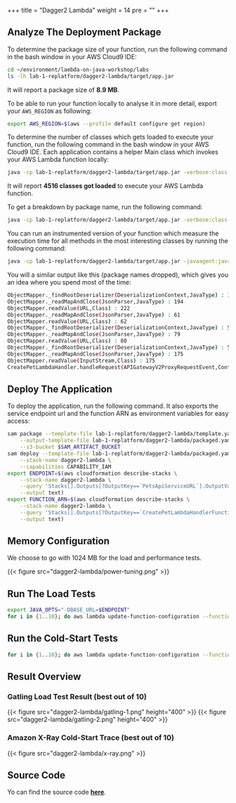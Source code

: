 +++
title = "Dagger2 Lambda"
weight = 14
pre = ""
+++

## Analyze The Deployment Package

To determine the package size of your function, run the following command in the bash window in your AWS Cloud9 IDE:

```bash
cd ~/environment/lambda-on-java-workshop/labs
ls -lh lab-1-replatform/dagger2-lambda/target/app.jar
```

It will report a package size of **8.9 MB**.

To be able to run your function locally to analyse it in more detail, export your `AWS_REGION` as following:

```bash
export AWS_REGION=$(aws --profile default configure get region)
```

To determine the number of classes which gets loaded to execute your function, run the following command in the bash window in your AWS Cloud9 IDE. Each application contains a helper Main class which invokes your AWS Lambda function locally:

```bash
java -cp lab-1-replatform/dagger2-lambda/target/app.jar -verbose:class Main | grep '\[Loaded' | wc -l
```

It will report **4516 classes got loaded** to execute your AWS Lambda function.

To get a breakdown by package name, run the following command:

```bash
java -cp lab-1-replatform/dagger2-lambda/target/app.jar -verbose:class Main | grep '\[Loaded' | grep '.jar\]' | sed 's/\[Loaded \([^A-Z]*\)[\$A-Za-z0-9]* from .*\]/\1/g' | sort | uniq -c | sort
```

You can run an instrumented version of your function which measure the execution time for all methods in the most interesting classes by running the following command:

```bash
java -cp lab-1-replatform/dagger2-lambda/target/app.jar -javaagent:java-instrumentation-1.0-SNAPSHOT.jar=instrumentation.cfg Main
```

You will a similar output like this (package names dropped), which gives you an idea where you spend most of the time:

```bash
ObjectMapper._findRootDeserializer(DeserializationContext,JavaType) : 190
ObjectMapper._readMapAndClose(JsonParser,JavaType) : 194
ObjectMapper.readValue(URL,Class) : 222
ObjectMapper._readMapAndClose(JsonParser,JavaType) : 61
ObjectMapper.readValue(URL,Class) : 62
ObjectMapper._findRootDeserializer(DeserializationContext,JavaType) : 53
ObjectMapper._readMapAndClose(JsonParser,JavaType) : 79
ObjectMapper.readValue(URL,Class) : 80
ObjectMapper._findRootDeserializer(DeserializationContext,JavaType) : 56
ObjectMapper._readMapAndClose(JsonParser,JavaType) : 175
ObjectMapper.readValue(InputStream,Class) : 175
CreatePetLambdaHandler.handleRequest(APIGatewayV2ProxyRequestEvent,Context) : 1555
```

## Deploy The Application

To deploy the application, run the following command. It also exports the service endpoint url and the function ARN as environment variables for easy access:

```bash
sam package --template-file lab-1-replatform/dagger2-lambda/template.yaml \
    --output-template-file lab-1-replatform/dagger2-lambda/packaged.yaml \
    --s3-bucket $SAM_ARTIFACT_BUCKET
sam deploy --template-file lab-1-replatform/dagger2-lambda/packaged.yaml \
    --stack-name dagger2-lambda \
    --capabilities CAPABILITY_IAM
export ENDPOINT=$(aws cloudformation describe-stacks \
    --stack-name dagger2-lambda \
    --query 'Stacks[].Outputs[?OutputKey==`PetsApiServiceURL`].OutputValue' \
    --output text)
export FUNCTION_ARN=$(aws cloudformation describe-stacks \
    --stack-name dagger2-lambda \
    --query 'Stacks[].Outputs[?OutputKey==`CreatePetLambdaHandlerFunction`].OutputValue' \
    --output text)
```

## Memory Configuration

We choose to go with 1024 MB for the load and performance tests.

{{< figure src="dagger2-lambda/power-tuning.png" >}}

## Run The Load Tests

```bash
export JAVA_OPTS="-DBASE_URL=$ENDPOINT"
for i in {1..10}; do aws lambda update-function-configuration --function-name $FUNCTION_ARN --environment "Variables={TABLE_NAME=$PETS_TABLE,BUCKET_NAME=$PETS_BUCKET,KeyName1=KeyValue$i}"; gatling.sh --simulations-folder lab-1-replatform/dagger2-lambda/src/test/scala --simulation LoadTest --run-description "dagger2-lambda-run-$i"; done
```

## Run the Cold-Start Tests

```bash
for i in {1..10}; do aws lambda update-function-configuration --function-name $FUNCTION_ARN --environment "Variables={TABLE_NAME=$PETS_TABLE,BUCKET_NAME=$PETS_BUCKET,KeyName1=KeyValue$i}"; curl -i -X POST -d '{"name": "Max", "type": "dog", "birthday": "2010-11-03", "medicalRecord": "bla bla bla"}' $ENDPOINT/pet; done
```

## Result Overview

### Gatling Load Test Result (best out of 10)

{{< figure src="dagger2-lambda/gatling-1.png" height="400" >}}
{{< figure src="dagger2-lambda/gatling-2.png" height="400" >}}

### Amazon X-Ray Cold-Start Trace (best out of 10)

{{< figure src="dagger2-lambda/x-ray.png" >}}

## Source Code

Yo can find the source code **[here](https://github.com/muellerc/lambda-on-java-workshop/tree/master/labs/lab-1-replatform/dagger2-lambda)**.
